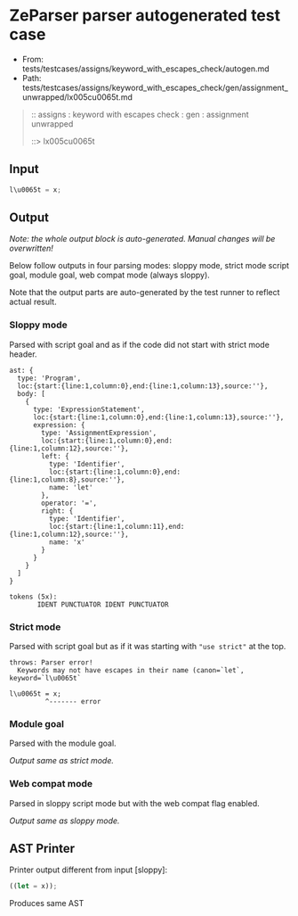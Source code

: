 # ZeParser parser autogenerated test case

- From: tests/testcases/assigns/keyword_with_escapes_check/autogen.md
- Path: tests/testcases/assigns/keyword_with_escapes_check/gen/assignment_unwrapped/lx005cu0065t.md

> :: assigns : keyword with escapes check : gen : assignment unwrapped
>
> ::> lx005cu0065t

## Input


`````js
l\u0065t = x;
`````

## Output

_Note: the whole output block is auto-generated. Manual changes will be overwritten!_

Below follow outputs in four parsing modes: sloppy mode, strict mode script goal, module goal, web compat mode (always sloppy).

Note that the output parts are auto-generated by the test runner to reflect actual result.

### Sloppy mode

Parsed with script goal and as if the code did not start with strict mode header.

`````
ast: {
  type: 'Program',
  loc:{start:{line:1,column:0},end:{line:1,column:13},source:''},
  body: [
    {
      type: 'ExpressionStatement',
      loc:{start:{line:1,column:0},end:{line:1,column:13},source:''},
      expression: {
        type: 'AssignmentExpression',
        loc:{start:{line:1,column:0},end:{line:1,column:12},source:''},
        left: {
          type: 'Identifier',
          loc:{start:{line:1,column:0},end:{line:1,column:8},source:''},
          name: 'let'
        },
        operator: '=',
        right: {
          type: 'Identifier',
          loc:{start:{line:1,column:11},end:{line:1,column:12},source:''},
          name: 'x'
        }
      }
    }
  ]
}

tokens (5x):
       IDENT PUNCTUATOR IDENT PUNCTUATOR
`````

### Strict mode

Parsed with script goal but as if it was starting with `"use strict"` at the top.

`````
throws: Parser error!
  Keywords may not have escapes in their name (canon=`let`, keyword=`l\u0065t`

l\u0065t = x;
         ^------- error
`````


### Module goal

Parsed with the module goal.

_Output same as strict mode._

### Web compat mode

Parsed in sloppy script mode but with the web compat flag enabled.

_Output same as sloppy mode._

## AST Printer

Printer output different from input [sloppy]:

````js
((let = x));
````

Produces same AST
